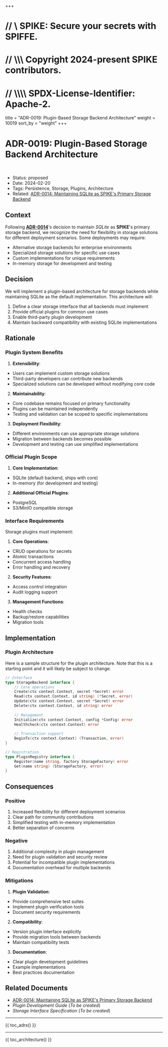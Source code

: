 +++
# //    \\ SPIKE: Secure your secrets with SPIFFE.
# //  \\\\\ Copyright 2024-present SPIKE contributors.
# // \\\\\\\ SPDX-License-Identifier: Apache-2.

title = "ADR-0019: Plugin-Based Storage Backend Architecture"
weight = 10019
sort_by = "weight"
+++

# ADR-0019: Plugin-Based Storage Backend Architecture

<br style="clear:both" />

- Status: proposed
- Date: 2024-02-20
- Tags: Persistence, Storage, Plugins, Architecture
- Related: [ADR-0014: Maintaining SQLite as SPIKE's Primary Storage Backend](@/architecture/adrs/adr-0014.md) 

## Context

Following [**ADR-0014**][adr-0014]'s decision to maintain *SQLite* as 
**SPIKE**'s primary storage backend, we recognize the need for flexibility in 
storage solutions for different deployment scenarios. Some deployments 
may require:

* Alternative storage backends for enterprise environments
* Specialized storage solutions for specific use cases
* Custom implementations for unique requirements
* In-memory storage for development and testing

[adr-0014]: @/architecture/adrs/adr-0014.md "ADR-0014"

## Decision

We will implement a plugin-based architecture for storage backends while 
maintaining SQLite as the default implementation. This architecture will:

1. Define a clear storage interface that all backends must implement
2. Provide official plugins for common use cases
3. Enable third-party plugin development
4. Maintain backward compatibility with existing SQLite implementations

## Rationale

### Plugin System Benefits

1. **Extensibility**:
  * Users can implement custom storage solutions
  * Third-party developers can contribute new backends
  * Specialized solutions can be developed without modifying core code

2. **Maintainability**:
  * Core codebase remains focused on primary functionality
  * Plugins can be maintained independently
  * Testing and validation can be scoped to specific implementations

3. **Deployment Flexibility**:
  * Different environments can use appropriate storage solutions
  * Migration between backends becomes possible
  * Development and testing can use simplified implementations

### Official Plugin Scope

1. **Core Implementation**:
  * SQLite (default backend, ships with core)
  * In-memory (for development and testing)

2. **Additional Official Plugins**:
  * PostgreSQL
  * S3/MinIO compatible storage

### Interface Requirements

Storage plugins must implement:

1. **Core Operations**:
  * CRUD operations for secrets
  * Atomic transactions
  * Concurrent access handling
  * Error handling and recovery

2. **Security Features**:
  * Access control integration
  * Audit logging support

3. **Management Functions**:
  * Health checks
  * Backup/restore capabilities
  * Migration tools

## Implementation

### Plugin Architecture

Here is a sample structure for the plugin architecture. Note that this is 
a starting point and it will likely be subject to change.

```go
// Interface
type StorageBackend interface {
    // Core operations
    Create(ctx context.Context, secret *Secret) error
    Read(ctx context.Context, id string) (*Secret, error)
    Update(ctx context.Context, secret *Secret) error
    Delete(ctx context.Context, id string) error
    
    // Management
    Initialize(ctx context.Context, config *Config) error
    Healthcheck(ctx context.Context) error
    
    // Transaction support
    BeginTx(ctx context.Context) (Transaction, error)
}

// Registration
type PluginRegistry interface {
    Register(name string, factory StorageFactory) error
    Get(name string) (StorageFactory, error)
}
```

## Consequences

### Positive

1. Increased flexibility for different deployment scenarios
2. Clear path for community contributions
3. Simplified testing with in-memory implementation
4. Better separation of concerns

### Negative

1. Additional complexity in plugin management
2. Need for plugin validation and security review
3. Potential for incompatible plugin implementations
4. Documentation overhead for multiple backends

### Mitigations

1. **Plugin Validation**:
  * Provide comprehensive test suites
  * Implement plugin verification tools
  * Document security requirements

2. **Compatibility**:
  * Version plugin interface explicitly
  * Provide migration tools between backends
  * Maintain compatibility tests

3. **Documentation**:
  * Clear plugin development guidelines
  * Example implementations
  * Best practices documentation

## Related Documents

- [ADR-0014: Maintaining SQLite as SPIKE's Primary Storage Backend][adr-0014]
- *Plugin Development Guide* (*To be created*)
- *Storage Interface Specification* (*To be created*)

----

{{ toc_adrs() }}

----

{{ toc_architecture() }}
